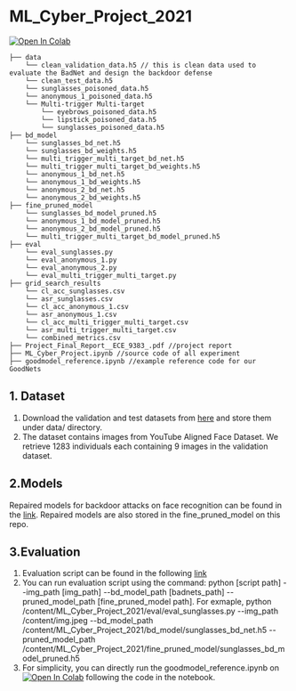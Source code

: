 # ML_Cyber_Project_2021
[![Open In Colab](https://colab.research.google.com/assets/colab-badge.svg)](https://colab.research.google.com/drive/1rMMmgmsrudhktGaoUVCDJatgG5m15i_1#scrollTo=7mDgUVTqwrTZ)

```
├── data 
    └── clean_validation_data.h5 // this is clean data used to evaluate the BadNet and design the backdoor defense
    └── clean_test_data.h5
    └── sunglasses_poisoned_data.h5
    └── anonymous_1_poisoned_data.h5
    └── Multi-trigger Multi-target
        └── eyebrows_poisoned_data.h5
        └── lipstick_poisoned_data.h5
        └── sunglasses_poisoned_data.h5
├── bd_model
    └── sunglasses_bd_net.h5
    └── sunglasses_bd_weights.h5
    └── multi_trigger_multi_target_bd_net.h5
    └── multi_trigger_multi_target_bd_weights.h5
    └── anonymous_1_bd_net.h5
    └── anonymous_1_bd_weights.h5
    └── anonymous_2_bd_net.h5
    └── anonymous_2_bd_weights.h5
├── fine_pruned_model
    └── sunglasses_bd_model_pruned.h5
    └── anonymous_1_bd_model_pruned.h5
    └── anonymous_2_bd_model_pruned.h5
    └── multi_trigger_multi_target_bd_model_pruned.h5
├── eval
    └── eval_sunglasses.py
    └── eval_anonymous_1.py
    └── eval_anonymous_2.py
    └── eval_multi_trigger_multi_target.py
├── grid_search_results
    └── cl_acc_sunglasses.csv
    └── asr_sunglasses.csv
    └── cl_acc_anonymous_1.csv
    └── asr_anonymous_1.csv
    └── cl_acc_multi_trigger_multi_target.csv
    └── asr_multi_trigger_multi_target.csv
    └── combined_metrics.csv
├── Project_Final_Report__ECE_9383_.pdf //project report
├── ML_Cyber_Project.ipynb //source code of all experiment
├── goodmodel_reference.ipynb //example reference code for our GoodNets
```
## 1. Dataset
1. Download the validation and test datasets from [here](https://drive.google.com/drive/folders/13o2ybRJ1BkGUvfmQEeZqDo1kskyFywab?usp=sharing) and store them under data/ directory.
2. The dataset contains images from YouTube Aligned Face Dataset. We retrieve 1283 individuals each containing 9 images in the validation dataset.
## 2.Models
Repaired models for backdoor attacks on face recognition can be found in the [link](https://drive.google.com/drive/folders/1HSZfSBNjKsOLPnAboHK5mzFRpvToIasY?usp=sharing).
Repaired models are also stored in the fine_pruned_model on this repo.
## 3.Evaluation
1. Evaluation script can be found in the following [link](https://drive.google.com/drive/folders/1IP82wqKbl8LgidMKMqcUXbfg67_j1mWS?usp=sharing)
2. You can run evaluation script using the command: python [script path] --img_path [img_path] --bd_model_path [badnets_path] --pruned_model_path [fine_pruned_model path]. For exmaple, python /content/ML_Cyber_Project_2021/eval/eval_sunglasses.py --img_path /content/img.jpeg --bd_model_path /content/ML_Cyber_Project_2021/bd_model/sunglasses_bd_net.h5 --pruned_model_path /content/ML_Cyber_Project_2021/fine_pruned_model/sunglasses_bd_model_pruned.h5
3. For simplicity, you can directly run the goodmodel_reference.ipynb on [![Open In Colab](https://colab.research.google.com/assets/colab-badge.svg)](https://colab.research.google.com/drive/1fVKeSfyWNd1JXSxkyk1MoIQgqifftZld?usp=sharing) following the code in the notebook.
